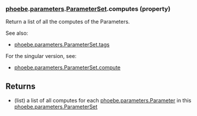 ### [phoebe](phoebe.md).[parameters](phoebe.parameters.md).[ParameterSet](phoebe.parameters.ParameterSet.md).computes (property)




Return a list of all the computes of the Parameters.

See also:
* [phoebe.parameters.ParameterSet.tags](phoebe.parameters.ParameterSet.tags.md)

For the singular version, see:
* [phoebe.parameters.ParameterSet.compute](phoebe.parameters.ParameterSet.compute.md)

Returns
--------
* (list) a list of all computes for each [phoebe.parameters.Parameter](phoebe.parameters.Parameter.md)
    in this [phoebe.parameters.ParameterSet](phoebe.parameters.ParameterSet.md)

